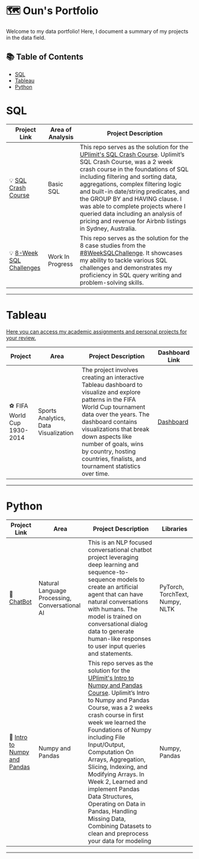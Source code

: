 # 🗺 Oun's Portfolio

Welcome to my data portfolio! Here, I document a summary of my projects in the data field. 

## 📚 Table of Contents
- [SQL](#sql)
- [Tableau](#tableau)
- [Python](#python)
  
# SQL

| Project Link | Area of Analysis | Project Description | 
|---|---|---|
| 💡 [SQL Crash Course](https://github.com/OunMuhammads/SQL-Projects/tree/main/SQL%20Crash%20Course) | Basic SQL | This repo serves as the solution for the [UPlimit's SQL Crash Course](https://uplimit.com/course/sql-crash-course). Uplimit’s SQL Crash Course, was a 2 week crash course in the foundations of SQL including filtering and sorting data, aggregations, complex filtering logic and built-in date/string predicates, and the GROUP BY and HAVING clause. I was able to complete projects where I queried data including an analysis of pricing and revenue for Airbnb listings in Sydney, Australia. | 
| 💡 [8-Week SQL Challenges](https://github.com/OunMuhammads/8WeeksSQLChallenges) | Work In Progress | This repo serves as the solution for the 8 case studies from the [#8WeekSQLChallenge](https://8weeksqlchallenge.com). It showcases my ability to tackle various SQL challenges and demonstrates my proficiency in SQL query writing and problem-solving skills. | 

***
# Tableau
[Here you can access my academic assignments and personal projects for your review.](https://public.tableau.com/app/profile/oun.muhammad)

| Project |  Area | Project Description | Dashboard Link |
|---|---|---|---|
| :soccer: FIFA World Cup 1930-2014 | Sports Analytics, Data Visualization | The project involves creating an interactive Tableau dashboard to visualize and explore patterns in the FIFA World Cup tournament data over the years. The dashboard contains visualizations that break down aspects like number of goals, wins by country, hosting countries, finalists, and tournament statistics over time. | [Dashboard](https://public.tableau.com/app/profile/oun.muhammad/viz/FIFAWorldCup1994-2014/FIFAWorldCup1930-2014) |
***
# Python

| Project Link | Area | Project Description | Libraries |    
|---|---|---|---|
|:robot: [ChatBot](https://github.com/OunMuhammads/pytorch-ChatBot#readme) | Natural Language Processing, Conversational AI | This is an NLP focused conversational chatbot project leveraging deep learning and sequence-to-sequence models to create an artificial agent that can have natural conversations with humans. The model is trained on conversational dialog data to generate human-like responses to user input queries and statements. | PyTorch, TorchText, Numpy, NLTK | 
|:robot: [Intro to Numpy and Pandas](https://github.com/OunMuhammads/Intro_to_Numpy_and_Pandas) | Numpy and Pandas | This repo serves as the solution for the [UPlimit's Intro to Numpy and Pandas Course](https://uplimit.com/course/intro-to-numpy-and-pandas). Uplimit’s Intro to Numpy and Pandas Course, was a 2 weeks crash course in first week we learned the Foundations of Numpy including File Input/Output, Computation On Arrays, Aggregation, Slicing, Indexing, and Modifying Arrays. In Week 2, Learned and implement Pandas Data Structures, Operating on Data in Pandas, Handling Missing Data, Combining Datasets to clean and preprocess your data for modeling | Numpy, Pandas | 

***
